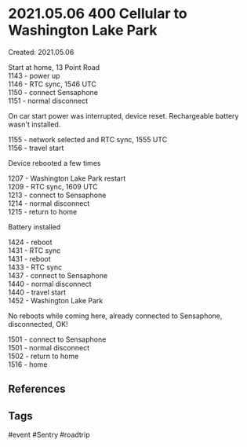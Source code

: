 # 2021.05.06 400 Cellular to Washington Lake Park
Created: 2021.05.06

Start at home, 13 Point Road  
1143 - power up  
1146 - RTC sync, 1546 UTC  
1150 - connect Sensaphone  
1151 - normal disconnect  
  
On car start power was interrupted, device reset. Rechargeable battery wasn't installed.  
  
1155 - network selected and RTC sync, 1555 UTC  
1156 - travel start  
  
Device rebooted a few times  
  
1207 - Washington Lake Park restart  
1209 - RTC sync, 1609 UTC  
1213 - connect to Sensaphone  
1214 - normal disconnect  
1215 - return to home  
  
  
Battery installed  
  
1424 - reboot  
1431 - RTC sync  
1431 - reboot  
1433 - RTC sync  
1437 - connect to Sensaphone  
1440 - normal disconnect  
1440 - travel start  
1452 - Washington Lake Park  
  
No reboots while coming here, already connected to Sensaphone, disconnected, OK!  
  
1501 - connect to Sensaphone  
1501 - normal disconnect  
1502 - return to home  
1516 - home

## References

## Tags
#event #Sentry #roadtrip